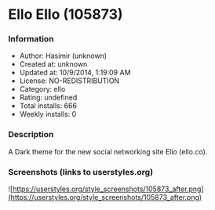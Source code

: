 # Ello Ello (105873)

### Information
- Author: Hasimir (unknown)
- Created at: unknown
- Updated at: 10/9/2014, 1:19:09 AM
- License: NO-REDISTRIBUTION
- Category: ello
- Rating: undefined
- Total installs: 666
- Weekly installs: 0


### Description
A Dark theme for the new social networking site Ello (ello.co).


### Screenshots (links to userstyles.org)
![https://userstyles.org/style_screenshots/105873_after.png](https://userstyles.org/style_screenshots/105873_after.png)


